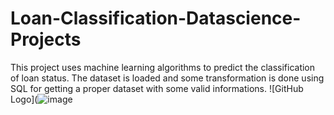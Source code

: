 # Loan-Classification-Datascience-Projects
This project uses machine learning algorithms to predict the classification of loan status. The dataset is loaded and some transformation is done using SQL for getting a proper dataset with some valid informations.
![GitHub Logo](![image](https://github.com/bala-1409/Loan-Classification-Data-science-Projects/assets/136687053/11d43fdb-e6a5-46b6-9184-24583b8c0813)
